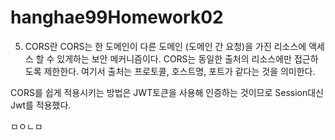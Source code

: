 # hanghae99Homework02




5. CORS란
CORS는 한 도메인이 다른 도메인 (도메인 간 요청)을 가진 리소스에 액세스 할 수 있게하는 보안 메커니즘이다.
CORS는 동일한 출처의 리소스에만 접근하도록 제한한다. 여기서 출처는 프로토콜, 호스트명, 포트가 같다는 것을 의미한다.

CORS를 쉽게 적용시키는 방법은 JWT토큰을 사용해 인증하는 것이므로 Session대신 Jwt를 적용했다.

ㅁㅇㄴㅁ
